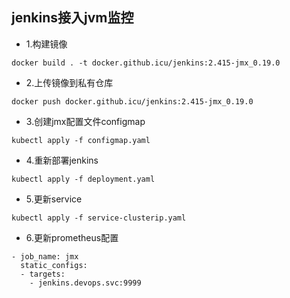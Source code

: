 ## jenkins接入jvm监控

- 1.构建镜像
```
docker build . -t docker.github.icu/jenkins:2.415-jmx_0.19.0
```

- 2.上传镜像到私有仓库
```
docker push docker.github.icu/jenkins:2.415-jmx_0.19.0
```

- 3.创建jmx配置文件configmap
```
kubectl apply -f configmap.yaml
```

- 4.重新部署jenkins
```
kubectl apply -f deployment.yaml
```

- 5.更新service
```
kubectl apply -f service-clusterip.yaml
```

- 6.更新prometheus配置
```
- job_name: jmx
  static_configs:
  - targets:
    - jenkins.devops.svc:9999
```
